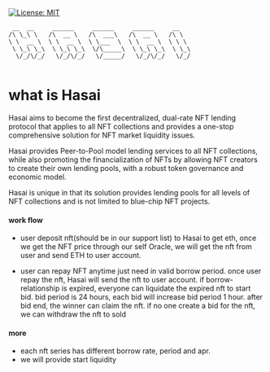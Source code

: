 [![License: MIT](https://img.shields.io/badge/License-MIT-blue)](https://en.wikipedia.org/wiki/MIT_License)


```
 __  __     ______     ______     ______     __    
/\ \_\ \   /\  __ \   /\  ___\   /\  __ \   /\ \   
\ \  __ \  \ \  __ \  \ \___  \  \ \  __ \  \ \ \  
 \ \_\ \_\  \ \_\ \_\  \/\_____\  \ \_\ \_\  \ \_\ 
  \/_/\/_/   \/_/\/_/   \/_____/   \/_/\/_/   \/_/ 
                                                   
```

# what is Hasai

Hasai aims to become the first decentralized, dual-rate NFT lending protocol that applies to all NFT collections and provides a one-stop comprehensive solution for NFT market liquidity issues. 

Hasai provides Peer-to-Pool model lending services to all NFT collections, while also promoting the financialization of NFTs by allowing NFT creators to create their own lending pools, with a robust token governance and economic model.

Hasai is unique in that its solution provides lending pools for all levels of NFT collections and is not limited to blue-chip NFT projects.

#### work flow

- user deposit nft(should be in our support list) to Hasai to get eth, once we get the NFT price through our self Oracle, we will get the nft from user and send ETH to user account.

- user can repay NFT anytime just need in valid borrow period. once user repay the nft, Hasai will send the nft to user account. if borrow-relationship is expired, everyone can liquidate the expired nft to start bid. bid period is 24 hours, each bid will increase bid period 1 hour. after bid end, the winner can claim the nft. if no one create a bid for the nft, we can withdraw the nft to sold


#### more

- each nft series has different borrow rate, period and apr.
- we will provide start liquidity
